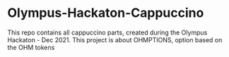 # Olympus-Hackaton-Cappuccino
This repo contains all cappuccino parts, created during the Olympus Hackaton - Dec 2021.
This project is about OHMPTIONS, option based on the OHM tokens
